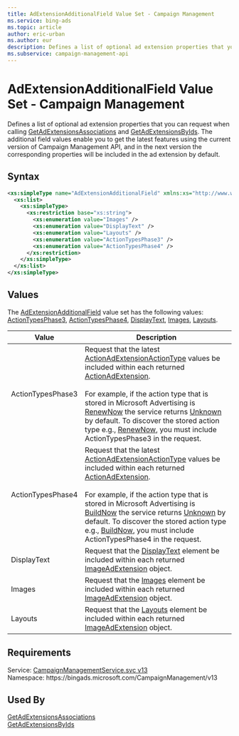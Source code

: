 ```yaml
---
title: AdExtensionAdditionalField Value Set - Campaign Management
ms.service: bing-ads
ms.topic: article
author: eric-urban
ms.author: eur
description: Defines a list of optional ad extension properties that you can request when calling GetAdExtensionsAssociations and GetAdExtensionsByIds.
ms.subservice: campaign-management-api
---
```

# AdExtensionAdditionalField Value Set - Campaign Management
Defines a list of optional ad extension properties that you can request when calling [GetAdExtensionsAssociations](getadextensionsassociations.md) and [GetAdExtensionsByIds](getadextensionsbyids.md). The additional field values enable you to get the latest features using the current version of Campaign Management API, and in the next version the corresponding properties will be included in the ad extension by default.  

## Syntax
```xml
<xs:simpleType name="AdExtensionAdditionalField" xmlns:xs="http://www.w3.org/2001/XMLSchema">
  <xs:list>
    <xs:simpleType>
      <xs:restriction base="xs:string">
        <xs:enumeration value="Images" />
        <xs:enumeration value="DisplayText" />
        <xs:enumeration value="Layouts" />
        <xs:enumeration value="ActionTypesPhase3" />
        <xs:enumeration value="ActionTypesPhase4" />
      </xs:restriction>
    </xs:simpleType>
  </xs:list>
</xs:simpleType>
```

## <a name="values"></a>Values

The [AdExtensionAdditionalField](adextensionadditionalfield.md) value set has the following values: [ActionTypesPhase3](#actiontypesphase3), [ActionTypesPhase4](#actiontypesphase4), [DisplayText](#displaytext), [Images](#images), [Layouts](#layouts).

|Value|Description|
|-----------|---------------|
|<a name="actiontypesphase3"></a>ActionTypesPhase3|Request that the latest [ActionAdExtensionActionType](actionadextensionactiontype.md) values be included within each returned [ActionAdExtension](actionadextension.md#actiontype).<br/><br/>For example, if the action type that is stored in Microsoft Advertising is [RenewNow](actionadextensionactiontype.md#renewnow) the service returns [Unknown](actionadextensionactiontype.md#unknown) by default. To discover the stored action type e.g., [RenewNow](actionadextensionactiontype.md#renewnow), you must include ActionTypesPhase3 in the request.|
|<a name="actiontypesphase4"></a>ActionTypesPhase4|Request that the latest [ActionAdExtensionActionType](actionadextensionactiontype.md) values be included within each returned [ActionAdExtension](actionadextension.md#actiontype).<br/><br/>For example, if the action type that is stored in Microsoft Advertising is [BuildNow](actionadextensionactiontype.md#buildnow) the service returns [Unknown](actionadextensionactiontype.md#unknown) by default. To discover the stored action type e.g., [BuildNow](actionadextensionactiontype.md#buildnow), you must include ActionTypesPhase4 in the request.|
|<a name="displaytext"></a>DisplayText|Request that the [DisplayText](imageadextension.md#displaytext) element be included within each returned [ImageAdExtension](imageadextension.md) object.|
|<a name="images"></a>Images|Request that the [Images](imageadextension.md#images) element be included within each returned [ImageAdExtension](imageadextension.md) object.|
|<a name="layouts"></a>Layouts|Request that the [Layouts](imageadextension.md#layouts) element be included within each returned [ImageAdExtension](imageadextension.md) object.|

## Requirements
Service: [CampaignManagementService.svc v13](https://campaign.api.bingads.microsoft.com/Api/Advertiser/CampaignManagement/v13/CampaignManagementService.svc)  
Namespace: https\://bingads.microsoft.com/CampaignManagement/v13  

## Used By
[GetAdExtensionsAssociations](getadextensionsassociations.md)  
[GetAdExtensionsByIds](getadextensionsbyids.md)  
